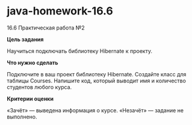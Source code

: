 # java-homework-16.6

16.6 Практическая работа №2

**Цель задания**

Научиться подключать библиотеку Hibernate к проекту.

**Что нужно сделать**

Подключите в ваш проект библиотеку Hibernate. Создайте класс для таблицы Courses. Напишите код, который выводит имя и количество студентов любого курса.

**Критерии оценки**

«Зачёт» — выведена информация о курсе. «Незачёт» — задание не выполнено.